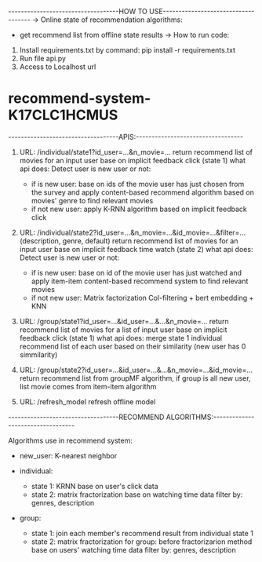 -----------------------------------HOW TO USE------------------------------------
-> Online state of recommendation algorithms:
- get recommend list from offline state results
-> How to run code:
1. Install requirements.txt by command: pip install -r requirements.txt
2. Run file api.py
3. Access to Localhost url

# recommend-system-K17CLC1HCMUS

-----------------------------------APIS:----------------------------------
1. URL: /individual/state1?id_user=...&n_movie=... 
return recommend list of movies for an input user base on implicit feedback click (state 1) what api does: Detect user is new user or not:
    - if is new user: base on ids of the movie user has just chosen from the survey and apply content-based recommend algorithm based on movies' genre to find relevant movies
    - if not new user: apply K-RNN algorithm based on implicit feedback click

2. URL: /individual/state2?id_user=...&n_movie=...&id_movie=...&filter=...(description, genre, default)
return recommend list of movies for an input user base on implicit feedback time watch (state 2) what api does: Detect user is new user or not:
    - if is new user: base on id of the movie user has just watched and apply item-item content-based recommend system to find relevant movies
    - if not new user: Matrix factorization Col-filtering + bert embedding + KNN

3. URL: /group/state1?id_user=...&id_user=...&...&n_movie=...
return recommend list of movies for a list of input user base on implicit feedback click (state 1) what api does: merge state 1 individual recommend list of each user based on their similarity (new user has 0 simmilarity)

4. URL: /group/state2?id_user=...&id_user=...&...&n_movie=...&id_movie=...
return recommend list from groupMF algorithm, if group is all new user, list movie comes from item-item algorithm 

5. URL: /refresh_model
refresh offline model

-----------------------------------RECOMMEND ALGORITHMS:----------------------------------

Algorithms use in recommend system:
- new_user: K-nearest neighbor
- individual:
	+ state 1: KRNN base on user's click data
	+ state 2: matrix fractorization base on watching time data
		filter by: genres, description

- group:
	+ state 1: join each member's recommend result from individual state 1
	+ state 2: matrix fractorization for group: before fractorizarion method base on users' watching time data
		filter by: genres, description

